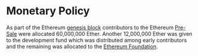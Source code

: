 # Monetary Policy

As part of the Ethereum [genesis block](../key-concepts/genesis-block.md) contributors to the Ethereum [Pre-Sale](../history/pre-mainnet.md#presale) were allocated 60,000,000 Ether. Another 12,000,000 Ether was given to the development fund which was distributed among early contributors and the remaining was allocated to the [Ethereum Foundation](../key-concepts/ethereum-foundation.md).

